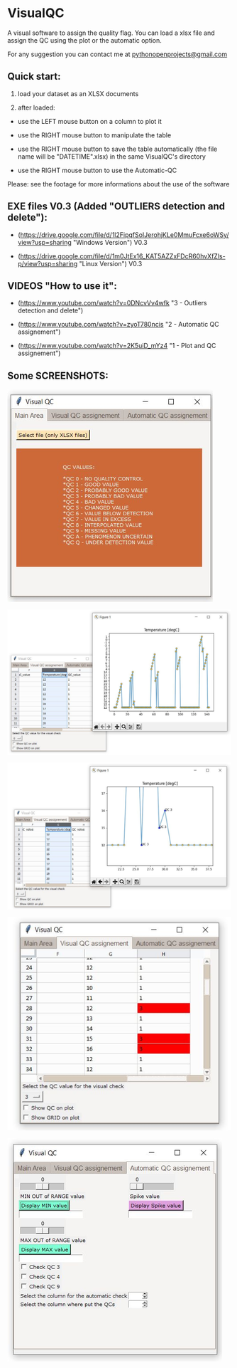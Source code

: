 # VisualQC

A visual software to assign the quality flag.
You can load a xlsx file and assign the QC using the plot or the automatic option.

For any suggestion you can contact me at pythonopenprojects@gmail.com


## Quick start:

1) load your dataset as an XLSX documents

2) after loaded: 

* use the LEFT mouse button on a column to plot it

* use the RIGHT mouse button to manipulate the table

* use the RIGHT mouse button to save the table automatically (the file name will be  "DATETIME".xlsx) in the same VisualQC's directory

* use the RIGHT mouse button to use the Automatic-QC


Please: see the footage for more informations about the use of the software


## EXE files V0.3 (Added "OUTLIERS detection and delete"):

* (https://drive.google.com/file/d/1l2FipqfSoIJerohjKLe0MmuFcxe6oWSy/view?usp=sharing "Windows Version") V0.3

* (https://drive.google.com/file/d/1m0JtEx16_KAT5AZZxFDcR60hvXfZls-p/view?usp=sharing "Linux Version") V0.3




## VIDEOS "How to use it":

* (https://www.youtube.com/watch?v=0DNcvVv4wfk "3 - Outliers detection and  delete")

* (https://www.youtube.com/watch?v=zyoT780ncis "2 - Automatic QC assignement") 

* (https://www.youtube.com/watch?v=2K5uiD_mYz4 "1 - Plot and QC assignement") 



## Some SCREENSHOTS:

![logo](https://github.com/PythonOpenProjects/VisualQC/blob/main/images/Clipboard01.jpg)

![logo](https://github.com/PythonOpenProjects/VisualQC/blob/main/images/Clipboard02.jpg)

![logo](https://github.com/PythonOpenProjects/VisualQC/blob/main/images/Clipboard03.jpg)

![logo](https://github.com/PythonOpenProjects/VisualQC/blob/main/images/Clipboard04.jpg)

![logo](https://github.com/PythonOpenProjects/VisualQC/blob/main/images/Clipboard05.jpg)



